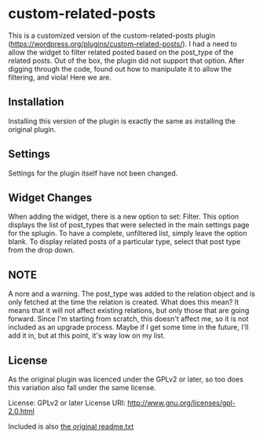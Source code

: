 # custom-related-posts

This is a customized version of the custom-related-posts plugin (https://wordpress.org/plugins/custom-related-posts/).
I had a need to allow the widget to filter related posted based on the post_type of the related posts. Out of the box,
the plugin did not support that option. After digging through the code, found out how to manipulate it to allow the filtering,
and viola! Here we are. 

## Installation

Installing this version of the plugin is exactly the same as installing the original plugin.

## Settings

Settings for the plugin itself have not been changed.

## Widget Changes

When adding the widget, there is a new option to set: Filter. This option displays the list of post_types that were selected in the 
main settings page for the splugin. To have a complete, unfiltered list, simply leave the option blank. To display related posts of a particular
type, select that post type from the drop down. 

## NOTE

A nore and a warning. The post_type was added to the relation object and is only fetched at the time the relation is created. What does this mean? It means that it will not affect existing relations, but only those that are going forward. Since I'm starting from scratch, this doesn't affect me, so it is not included as an upgrade process. Maybe if I get some time in the future, I'll add it in, but at this point, it's way low on my list.

## License

As the original plugin was licenced under the GPLv2 or later, so  too does this variation also fall under the same license.

License: GPLv2 or later
License URI: http://www.gnu.org/licenses/gpl-2.0.html

Included is also [the original readme.txt](readme.txt)

